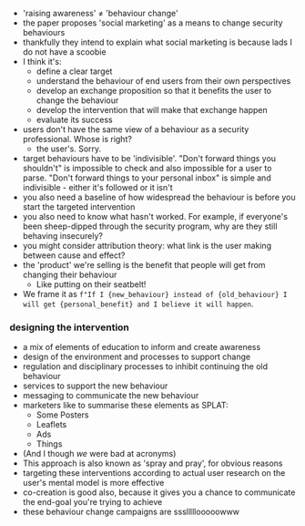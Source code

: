 - 'raising awareness' $\neq$ 'behaviour change'
- the paper proposes 'social marketing' as a means to change security behaviours
- thankfully they intend to explain what social marketing is because lads I do not have a scoobie
- I think it's:
	- define a clear target
	- understand the behaviour of end users from their own perspectives
	- develop an exchange proposition so that it benefits the user to change the behaviour
	- develop the intervention that will make that exchange happen
	- evaluate its success
- users don't have the same view of a behaviour as a security professional. Whose is right?
	- the user's. Sorry.
- target behaviours have to be 'indivisible'. "Don't forward things you shouldn't" is impossible to check and also impossible for a user to parse. "Don't forward things to your personal inbox" is simple and indivisible - either it's followed or it isn't
- you also need a baseline of how widespread the behaviour is before you start the targeted intervention
- you also need to know what hasn't worked. For example, if everyone's been sheep-dipped through the security program, why are they still behaving insecurely?
- you might consider attribution theory: what link is the user making between cause and effect?
- the 'product' we're selling is the benefit that people will get from changing their behaviour
	- Like putting on their seatbelt!
- We frame it as `f"If I {new_behaviour} instead of {old_behaviour} I will get {personal_benefit} and I believe it will happen`. 
### designing the intervention
- a mix of elements of education to inform and create awareness
- design of the environment and processes to support change
- regulation and disciplinary processes to inhibit continuing the old behaviour
- services to support the new behaviour
- messaging to communicate the new behaviour
- marketers like to summarise these elements as SPLAT:
	- Some Posters
	- Leaflets
	- Ads
	- Things
- (And I though _we_ were bad at acronyms)
- This approach is also known as 'spray and pray', for obvious reasons
- targeting these interventions according to actual user research on the user's mental model is more effective
- co-creation is good also, because it gives you a chance to communicate the end-goal you're trying to achieve
- these behaviour change campaigns are ssslllllooooowww